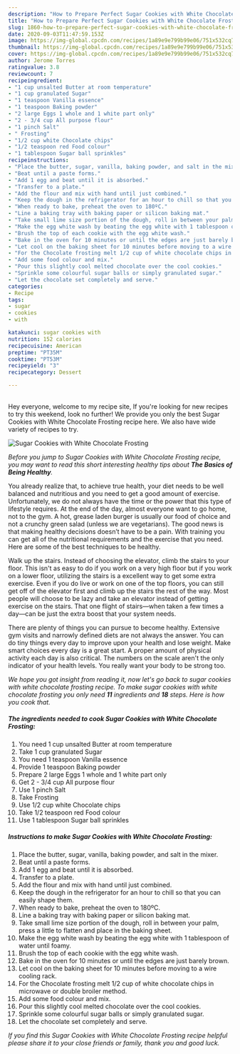 ```yaml
---
description: "How to Prepare Perfect Sugar Cookies with White Chocolate Frosting"
title: "How to Prepare Perfect Sugar Cookies with White Chocolate Frosting"
slug: 1860-how-to-prepare-perfect-sugar-cookies-with-white-chocolate-frosting
date: 2020-09-03T11:47:59.153Z
image: https://img-global.cpcdn.com/recipes/1a89e9e799b99e06/751x532cq70/sugar-cookies-with-white-chocolate-frosting-recipe-main-photo.jpg
thumbnail: https://img-global.cpcdn.com/recipes/1a89e9e799b99e06/751x532cq70/sugar-cookies-with-white-chocolate-frosting-recipe-main-photo.jpg
cover: https://img-global.cpcdn.com/recipes/1a89e9e799b99e06/751x532cq70/sugar-cookies-with-white-chocolate-frosting-recipe-main-photo.jpg
author: Jerome Torres
ratingvalue: 3.8
reviewcount: 7
recipeingredient:
- "1 cup unsalted Butter at room temperature"
- "1 cup granulated Sugar"
- "1 teaspoon Vanilla essence"
- "1 teaspoon Baking powder"
- "2 large Eggs 1 whole and 1 white part only"
- "2 - 3/4 cup All purpose flour"
- "1 pinch Salt"
- " Frosting"
- "1/2 cup white Chocolate chips"
- "1/2 teaspoon red Food colour"
- "1 tablespoon Sugar ball sprinkles"
recipeinstructions:
- "Place the butter, sugar, vanilla, baking powder, and salt in the mixer."
- "Beat until a paste forms."
- "Add 1 egg and beat until it is absorbed."
- "Transfer to a plate."
- "Add the flour and mix with hand until just combined."
- "Keep the dough in the refrigerator for an hour to chill so that you can easily shape them."
- "When ready to bake, preheat the oven to 180ºC."
- "Line a baking tray with baking paper or silicon baking mat."
- "Take small lime size portion of the dough, roll in between your palm, press a little to flatten and place in the baking sheet."
- "Make the egg white wash by beating the egg white with 1 tablespoon of water until foamy."
- "Brush the top of each cookie with the egg white wash."
- "Bake in the oven for 10 minutes or until the edges are just barely brown."
- "Let cool on the baking sheet for 10 minutes before moving to a wire cooling rack."
- "For the Chocolate frosting melt 1/2 cup of white chocolate chips in microwave or double broiler method."
- "Add some food colour and mix."
- "Pour this slightly cool melted chocolate over the cool cookies."
- "Sprinkle some colourful sugar balls or simply granulated sugar."
- "Let the chocolate set completely and serve."
categories:
- Recipe
tags:
- sugar
- cookies
- with

katakunci: sugar cookies with 
nutrition: 152 calories
recipecuisine: American
preptime: "PT35M"
cooktime: "PT53M"
recipeyield: "3"
recipecategory: Dessert

---
```

<br>
Hey everyone, welcome to my recipe site, If you're looking for new recipes to try this weekend, look no further! We provide you only the best Sugar Cookies with White Chocolate Frosting recipe here. We also have wide variety of recipes to try.
<br>


![Sugar Cookies with White Chocolate Frosting](https://img-global.cpcdn.com/recipes/1a89e9e799b99e06/751x532cq70/sugar-cookies-with-white-chocolate-frosting-recipe-main-photo.jpg)

<i>Before you jump to Sugar Cookies with White Chocolate Frosting recipe, you may want to read this short interesting healthy tips about <strong>The Basics of Being Healthy</strong>.</i>

You already realize that, to achieve true health, your diet needs to be well balanced and nutritious and you need to get a good amount of exercise. Unfortunately, we do not always have the time or the power that this type of lifestyle requires. At the end of the day, almost everyone want to go home, not to the gym. A hot, grease laden burger is usually our food of choice and not a crunchy green salad (unless we are vegetarians). The good news is that making healthy decisions doesn’t have to be a pain. With training you can get all of the nutritional requirements and the exercise that you need. Here are some of the best techniques to be healthy.

Walk up the stairs. Instead of choosing the elevator, climb the stairs to your floor. This isn't as easy to do if you work on a very high floor but if you work on a lower floor, utilizing the stairs is a excellent way to get some extra exercise. Even if you do live or work on one of the top floors, you can still get off of the elevator first and climb up the stairs the rest of the way. Most people will choose to be lazy and take an elevator instead of getting exercise on the stairs. That one flight of stairs—when taken a few times a day—can be just the extra boost that your system needs. 

There are plenty of things you can pursue to become healthy. Extensive gym visits and narrowly defined diets are not always the answer. You can do tiny things every day to improve upon your health and lose weight. Make smart choices every day is a great start. A proper amount of physical activity each day is also critical. The numbers on the scale aren't the only indicator of your health levels. You really want your body to be strong too. 


<i>We hope you got insight from reading it, now let's go back to sugar cookies with white chocolate frosting recipe. To make sugar cookies with white chocolate frosting you only need <strong>11</strong> ingredients and <strong>18</strong> steps. Here is how you cook that.
</i>

##### The ingredients needed to cook Sugar Cookies with White Chocolate Frosting:

1. You need 1 cup unsalted Butter at room temperature
1. Take 1 cup granulated Sugar
1. You need 1 teaspoon Vanilla essence
1. Provide 1 teaspoon Baking powder
1. Prepare 2 large Eggs 1 whole and 1 white part only
1. Get 2 - 3/4 cup All purpose flour
1. Use 1 pinch Salt
1. Take  Frosting
1. Use 1/2 cup white Chocolate chips
1. Take 1/2 teaspoon red Food colour
1. Use 1 tablespoon Sugar ball sprinkles


##### Instructions to make Sugar Cookies with White Chocolate Frosting:

1. Place the butter, sugar, vanilla, baking powder, and salt in the mixer.
1. Beat until a paste forms.
1. Add 1 egg and beat until it is absorbed.
1. Transfer to a plate.
1. Add the flour and mix with hand until just combined.
1. Keep the dough in the refrigerator for an hour to chill so that you can easily shape them.
1. When ready to bake, preheat the oven to 180ºC.
1. Line a baking tray with baking paper or silicon baking mat.
1. Take small lime size portion of the dough, roll in between your palm, press a little to flatten and place in the baking sheet.
1. Make the egg white wash by beating the egg white with 1 tablespoon of water until foamy.
1. Brush the top of each cookie with the egg white wash.
1. Bake in the oven for 10 minutes or until the edges are just barely brown.
1. Let cool on the baking sheet for 10 minutes before moving to a wire cooling rack.
1. For the Chocolate frosting melt 1/2 cup of white chocolate chips in microwave or double broiler method.
1. Add some food colour and mix.
1. Pour this slightly cool melted chocolate over the cool cookies.
1. Sprinkle some colourful sugar balls or simply granulated sugar.
1. Let the chocolate set completely and serve.


<i>If you find this Sugar Cookies with White Chocolate Frosting recipe helpful please share it to your close friends or family, thank you and good luck.</i>
